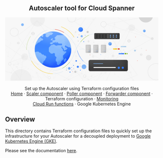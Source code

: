<br />
<p align="center">
  <h2 align="center">Autoscaler tool for Cloud Spanner</h2>
  <img alt="Autoscaler" src="../../../resources/BlogHeader_Database_3.max-2200x2200.jpg">

  <p align="center">
    <!-- In one sentence: what does the code in this directory do? -->
    Set up the Autoscaler using Terraform configuration files
    <br />
    <a href="../../../README.md">Home</a>
    ·
    <a href="../../../src/scaler/README.md">Scaler component</a>
    ·
    <a href="../../../src/poller/README.md">Poller component</a>
    ·
    <a href="../../../src/forwarder/README.md">Forwarder component</a>
    ·
    Terraform configuration
    ·
    <a href="../../README.md#Monitoring">Monitoring</a>
    <br />
    <a href="../../cloud-functions/README.md">Cloud Run functions</a>
    ·
    Google Kubernetes Engine
  </p>

</p>

## Overview

This directory contains Terraform configuration files to quickly set
up the infrastructure for your Autoscaler for a decoupled deployment to
[Google Kubernetes Engine (GKE)][gke].

Please see the documentation [here](../README.md).

[gke]: https://cloud.google.com/kubernetes-engine
